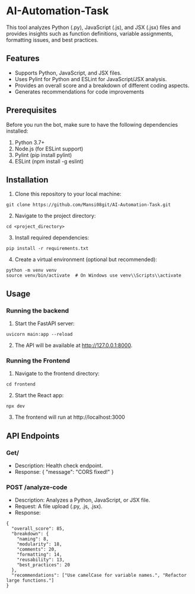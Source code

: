 ﻿# AI-Automation-Task

This tool analyzes Python (.py), JavaScript (.js), and JSX (.jsx) files and provides insights such as function definitions, variable assignments, formatting issues, and best practices.

## Features
- Supports Python, JavaScript, and JSX files.
- Uses Pylint for Python and ESLint for JavaScript/JSX analysis.
- Provides an overall score and a breakdown of different coding aspects.
- Generates recommendations for code improvements

## Prerequisites
Before you run the bot, make sure to have the following dependencies installed:

1. Python 3.7+
2. Node.js (for ESLint support)
3. Pylint (pip install pylint)
4. ESLint (npm install -g eslint) 

## Installation

1. Clone this repository to your local machine:
```
git clone https://github.com/Mansi08git/AI-Automation-Task.git
```

2. Navigate to the project directory:
```
cd <project_directory>
```

3. Install required dependencies:
```
pip install -r requirements.txt
```

4. Create a virtual environment (optional but recommended):
```
python -m venv venv
source venv/bin/activate  # On Windows use venv\\Scripts\\activate
```

## Usage
### Running the backend 
1. Start the FastAPI server:
```
uvicorn main:app --reload
```

2. The API will be available at http://127.0.0.1:8000.

### Running the Frontend 
1. Navigate to the frontend directory:
```
cd frontend
```

2. Start the React app:
```
npx dev
```

3. The frontend will run at http://localhost:3000

## API Endpoints 
### Get/
- Description: Health check endpoint.
- Response: { "message": "CORS fixed!" }

### POST /analyze-code
- Description: Analyzes a Python, JavaScript, or JSX file.
- Request: A file upload (.py, .js, .jsx).
- Response:
```
{
  "overall_score": 85,
  "breakdown": {
    "naming": 8,
    "modularity": 18,
    "comments": 20,
    "formatting": 14,
    "reusability": 13,
    "best_practices": 20
  },
  "recommendations": ["Use camelCase for variable names.", "Refactor large functions."]
}
```
